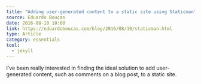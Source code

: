 ```yaml
---
title: "Adding user-generated content to a static site using Staticman"
source: Eduardo Bouças
date: 2016-08-10 10:08
link: https://eduardoboucas.com/blog/2016/08/10/staticman.html
type: Article
category: essentials
tool:
  - jekyll
---
```

I’ve been really interested in finding the ideal solution to add user-generated content, such as comments on a blog post, to a static site.





